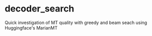 # decoder_search
Quick investigation of MT quality with greedy and beam seach using Huggingface's MarianMT

